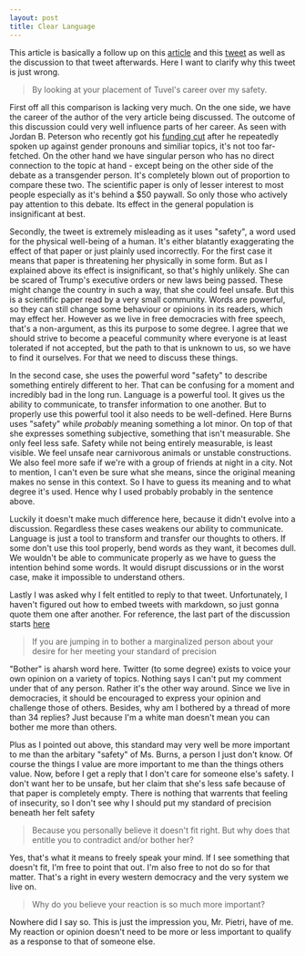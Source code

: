 ```yaml
---
layout: post
title: Clear Language
---
```


This article is basically a follow up on this [article](http://nymag.com/daily/intelligencer/2017/05/transracialism-article-controversy.html) and this [tweet](https://twitter.com/transscribe/status/860576433059639299) as well as the discussion to that tweet afterwards. Here I want to clarify why this tweet is just wrong.

>By looking at your placement of Tuvel's career over my safety.

First off all this comparison is lacking very much. On the one side, we have the career of the author of the very article being discussed. The outcome of this discussion could very well influence parts of her career. As seen with Jordan B. Peterson who recently got his [funding cut](http://dailysignal.com/2017/04/03/politically-incorrect-professor-gets-denied-grant-funding/) after he repeatedly spoken up against gender pronouns and similiar topics, it's not too far-fetched. On the other hand we have singular person who has no direct connection to the topic at hand - except being on the other side of the debate as a transgender person. It's completely blown out of proportion to compare these two. The scientific paper is only of lesser interest to most people especially as it's behind a $50 paywall. So only those who actively pay attention to this debate. Its effect in the general population is insignificant at best. 

Secondly, the tweet is extremely misleading as it uses "safety", a word used for the physical well-being of a human. It's either blatantly exaggerating the effect of that paper or just plainly used incorrectly. For the first case it means that paper is threatening her physically in some form. But as I explained above its effect is insignificant, so that's highly unlikely. She can be scared of Trump's executive orders or new laws being passed. These might change the country in such a way, that she could feel unsafe. But this is a scientific paper read by a very small community. Words are powerful, so they can still change some behaviour or opinions in its readers, which may effect her. However as we live in free democracies with free speech, that's a non-argument, as this its purpose to some degree. I agree that we should strive to become a peaceful community where everyone is at least tolerated if not accepted, but the path to that is unknown to us, so we have to find it ourselves. For that we need to discuss these things.

In the second case, she uses the powerful word "safety" to describe something entirely different to her. That can be confusing for a moment and incredibly bad in the long run. Language is a powerful tool. It gives us the ability to communicate, to transfer information to one another. But to properly use this powerful tool it also needs to be well-defined. Here Burns uses "safety" while *probably* meaning something a lot minor. On top of that she expresses something subjective, something that isn't measurable. She only feel less safe. Safety while not being entirely measurable, is least visible. We feel unsafe near carnivorous animals or unstable constructions. We also feel more safe if we're with a group of friends at night in a city. Not to mention, I can't even be sure what she means, since the original meaning makes no sense in this context. So I have to guess its meaning and to what degree it's used. Hence why I used probably probably in the sentence above.

Luckily it doesn't make much difference here, because it didn't evolve into a discussion. Regardless these cases weakens our ability to communicate. Language is just a tool to transform and transfer our thoughts to others. If some don't use this tool properly, bend words as they want, it becomes dull. We wouldn't be able to communicate properly as we have to guess the intention behind some words. It would disrupt discussions or in the worst case, make it impossible to understand others. 

Lastly I was asked why I felt entitled to reply to that tweet. Unfortunately, I haven't figured out how to embed tweets with markdown, so just gonna quote them one after another. For reference, the last part of the discussion starts [here](https://twitter.com/williampietri/status/861227432912617472)

>If you are jumping in to bother a marginalized person about your desire for her meeting your standard of precision

"Bother" is aharsh word here. Twitter (to some degree) exists to voice your own opinion on a variety of topics. Nothing says I can't put my comment under that of any person. Rather it's the other way around. Since we live in democracies, it should be encouraged to express your opinion and challenge those of others.
Besides, why am I bothered by a thread of more than 34 replies? Just because I'm a white man doesn't mean you can bother me more than others.

Plus as I pointed out above, this standard may very well be more important to me than the arbitary "safety" of Ms. Burns, a person I just don't know. Of course the things I value are more important to me than the things others value. Now, before I get a reply that I don't care for someone else's safety. I don't want her to be unsafe, but her claim that she's less safe because of that paper is completely empty. There is nothing that warrents that feeling of insecurity, so I don't see why I should put my standard of precision beneath her felt safety

>Because you personally believe it doesn't fit right. But why does that entitle you to contradict and/or bother her?

Yes, that's what it means to freely speak your mind. If I see something that doesn't fit, I'm free to point that out. I'm also free to not do so for that matter. That's a right in every western democracy and the very system we live on.

>Why do you believe your reaction is so much more important?

Nowhere did I say so. This is just the impression you, Mr. Pietri, have of me. My reaction or opinion doesn't need to be more or less important to qualify as a response to that of someone else. 